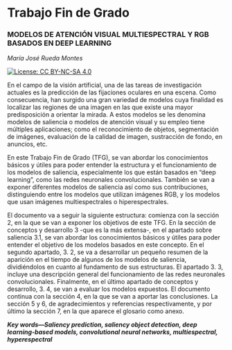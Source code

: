 # Trabajo Fin de Grado
### MODELOS DE ATENCIÓN VISUAL MULTIESPECTRAL Y RGB BASADOS EN DEEP LEARNING

*María José Rueda Montes*

[![License: CC BY-NC-SA 4.0](https://img.shields.io/badge/License-CC%20BY--NC--SA%204.0-lightgrey.svg)](https://creativecommons.org/licenses/by-nc-sa/4.0/)

En el campo de la visión artificial, una de las tareas de investigación actuales es la predicción de las fijaciones oculares en una escena. Como consecuencia, han surgido una gran variedad de modelos cuya finalidad es localizar las regiones de una imagen en las que existe una mayor predisposición a orientar la mirada. A estos modelos se les denomina modelos de saliencia o modelos de atención visual y su empleo tiene múltiples aplicaciones; como el reconocimiento de objetos, segmentación de imágenes, evaluación de la calidad de imagen, sustracción de fondo, en anuncios, etc.

En este Trabajo Fin de Grado (TFG), se van abordar los conocimientos básicos y útiles para poder entender la estructura y el funcionamiento de los modelos de saliencia, especialmente los que están basados en “deep learning”, como las redes neuronales convolucionales. También se van a exponer diferentes modelos de saliencia así como sus contribuciones, distinguiendo entre los modelos que utilizan imágenes RGB, y los modelos que usan imágenes multiespectrales o hiperespectrales.

El documento va a seguir la siguiente estructura: comienza con la sección 2, en la que se van a exponer los objetivos de este TFG. En la sección de conceptos y desarrollo 3 -que es la más extensa-, en el apartado sobre saliencia 3.1, se van abordar los conocimientos básicos y útiles para poder entender el objetivo de los modelos basados en este concepto. En el segundo apartado, 3. 2, se va a desarrollar un pequeño resumen de la aparición en el tiempo de algunos de los modelos de saliencia, dividiéndolos en cuanto al fundamento de sus estructuras. El apartado 3. 3, incluye una descripción general del funcionamiento de las redes neuronales convolucionales. Finalmente, en el último apartado de conceptos y desarrollo, 3. 4, se van a evaluar los modelos expuestos. El documento continua con la sección 4, en la que se van a aportar las conclusiones. La sección 5 y 6, de agradecimientos y referencias respectivamente, y por último la sección 7, en la que aparece el glosario como anexo.

***Key words—Saliency prediction, saliency object detection, deep learning-based models, convolutional neural networks, multiespectral, hyperespectral***